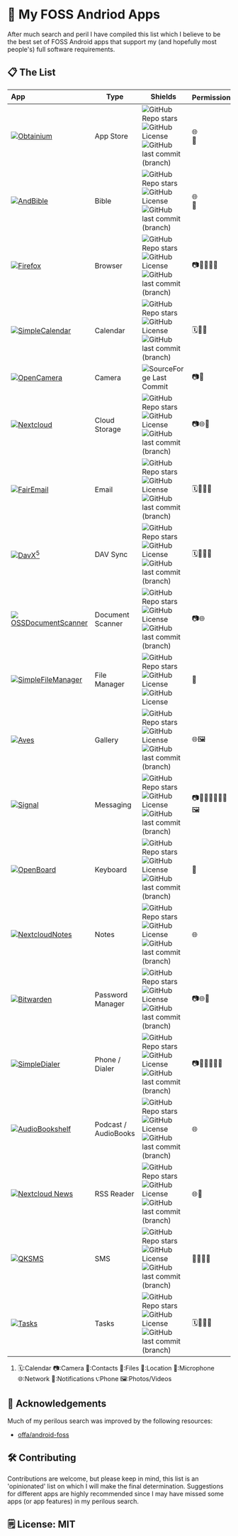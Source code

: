 # 📱 My FOSS Andriod Apps

After much search and peril I have compiled this list which I believe to be the best set of FOSS Android apps that support my (and hopefully most people's) full software requirements.

## 📋 The List


| App                                                                                                              | Type                 | Shields                                                                                                                                                                                                                                                                                                                                                                                                                   | Permission<sup>1</sup> | Notes                                                                                                                                                                                |
| :----------------------------------------------------------------------------------------------------------------- | ---------------------- | --------------------------------------------------------------------------------------------------------------------------------------------------------------------------------------------------------------------------------------------------------------------------------------------------------------------------------------------------------------------------------------------------------------------------- | ------------------------ | -------------------------------------------------------------------------------------------------------------------------------------------------------------------------------------- |
| ![](assets/obtainium.png)[Obtainium](https://github.com/ImranR98/Obtainium)                                      | App Store            | ![GitHub Repo stars](https://img.shields.io/github/stars/imranr98/obtainium?style=flat)![GitHub License](https://img.shields.io/github/license/imranr98/obtainium)![GitHub last commit (branch)](https://img.shields.io/github/last-commit/imranR98/obtainium/main)                                                        | 🌐<br />🔔             | Use this to Install the rest                                                                                                                                                         |
| ![](assets/andbible.png)[AndBible](https://github.com/AndBible/and-bible)                                        | Bible                | ![GitHub Repo stars](https://img.shields.io/github/stars/andbible/and-bible?style=flat)![GitHub License](https://img.shields.io/github/license/andbible/and-bible)![GitHub last commit (branch)](https://img.shields.io/github/last-commit/andbible/and-bible/develop)                                                            | 🌐<br />🔔             |                                                                                                                                                                                      |
| ![](assets/firefox.png)[Firefox](https://github.com/mozilla-mobile/firefox-android)                              | Browser              | ![GitHub Repo stars](https://img.shields.io/github/stars/mozilla-mobile/firefox-android?style=flat)![GitHub License](https://img.shields.io/github/license/mozilla-mobile/firefox-android)![GitHub last commit (branch)](https://img.shields.io/github/last-commit/mozilla-mobile/firefox-android/main)               | 📷📍🎤🌐🔔             | Extensions make this browser very powerful - and we need Firefox to survive!                                                                                                         |
| ![](assets/simple_calendar.png)[SimpleCalendar](https://github.com/SimpleMobileTools/Simple-Calendar)            | Calendar             | ![GitHub Repo stars](https://img.shields.io/github/stars/simplemobiletools/simple-calendar?style=flat)![GitHub License](https://img.shields.io/github/license/simplemobiletools/simple-calendar)![GitHub last commit (branch)](https://img.shields.io/github/last-commit/simplemobiletools/simple-calendar/master) | 🗓️🔔📇               | Nice compact month view<br />Use with DavX5                                                                                                                                          |
| ![](assets/opencamera.webp)[OpenCamera](https://sourceforge.net/projects/opencamera/)                            | Camera               | ![SourceForge Last Commit](https://img.shields.io/sourceforge/last-commit/https%3A%2F%2Fsourceforge.net%2Fprojects%2Fopencamera%2F)                                                                                                                                                               | 📷🎤                   | Currently No FOSS cameras support live/motion photos                                                                                                                                 |
| ![](assets/nextcloud.png)[Nextcloud]([https://github.com/nextcloud/android)                                      | Cloud Storage        | ![GitHub Repo stars](https://img.shields.io/github/stars/nextcloud/android?style=flat)![GitHub License](https://img.shields.io/github/license/nextcloud/android)![GitHub last commit (branch)](https://img.shields.io/github/last-commit/nextcloud/android/master)                                                        | 📷🌐🔔             | Requires DAV Server ([Nextcloud](https://nextcloud.com/))                                                                                |
| ![](assets/fair_email.png)[FairEmail](https://github.com/M66B/FairEmail)                                         | Email                | ![GitHub Repo stars](https://img.shields.io/github/stars/m66b/fairemail?style=flat)![GitHub License](https://img.shields.io/github/license/m66b/fairemail)![GitHub last commit (branch)](https://img.shields.io/github/last-commit/m66b/fairemail/master)                                                                             | 🗓️📇🌐🔔             | So. Many. Features.                                                                                                                                                                  |
| ![](assets/davx5.png)[DavX<sup>5</sup>](https://github.com/bitfireAT/davx5-ose)                                  | DAV Sync             | ![GitHub Repo stars](https://img.shields.io/github/stars/bitfireat/davx5-ose?style=flat)![GitHub License](https://img.shields.io/github/license/bitfireat/davx5-ose)![GitHub last commit (branch)](https://img.shields.io/github/last-commit/bitfireat/davx5-ose/dev-ose)                                                        | 🗓️📇🌐🔔             | Requires DAV Server ([Nextcloud](https://nextcloud.com/))<br />Use with Calendar, Contacts, and Tasks                                                                                |
| ![](assets/oss_document_scanner.png)[OSSDocumentScanner](https://github.com/Akylas/com.akylas.documentscanner)   | Document Scanner     | ![GitHub Repo stars](https://img.shields.io/github/stars/akylas/com.akylas.documentscanner?style=flat)![GitHub License](https://img.shields.io/github/license/akylas/com.akylas.documentscanner)![GitHub last commit (branch)](https://img.shields.io/github/last-commit/akylas/com.akylas.documentscanner/master)                                                        | 📷🌐             |                                                                                 |
| ![](assets/simple_file_manager.png)[SimpleFileManager](https://github.com/SimpleMobileTools/Simple-File-Manager) | File Manager         | ![GitHub Repo stars](https://img.shields.io/github/stars/simplemobiletools/Simple-File-Manager?style=flat)![GitHub License](https://img.shields.io/github/license/simplemobiletools/Simple-File-Manager)![GitHub License](https://img.shields.io/github/license/simplemobiletools/Simple-File-Manager)         | 📂                     |                                                                                                                                                                                      |
| ![](assets/aves.png)[Aves](https://github.com/deckerst/aves)                                                     | Gallery              | ![GitHub Repo stars](https://img.shields.io/github/stars/deckerst/aves?style=flat)![GitHub License](https://img.shields.io/github/license/deckerst/aves)![GitHub last commit (branch)](https://img.shields.io/github/last-commit/deckerst/aves/main)                                                                             | 🌐🖼️                 |                                                                                                                                                                                      |
| ![](assets/signal.png)[Signal](https://github.com/signalapp/Signal-Android)                                      | Messaging            | ![GitHub Repo stars](https://img.shields.io/github/stars/signalapp/signal-android?style=flat)![GitHub License](https://img.shields.io/github/license/signalapp/signal-android)![GitHub last commit (branch)](https://img.shields.io/github/last-commit/signalapp/signal-android/main)                                       | 📷📇📍🎤🌐🔔📞🖼️     |                                                                                                                                                                                      |
| ![](assets/openboard.png)[OpenBoard](https://github.com/Helium314/openboard)                                     | Keyboard             | ![GitHub Repo stars](https://img.shields.io/github/stars/Helium314/openboard?style=flat)![GitHub License](https://img.shields.io/github/license/Helium314/openboard)![GitHub last commit (branch)](https://img.shields.io/github/last-commit/Helium314/openboard/new)                                                            | 📇                     |                                                                                                                                                                                      |
| ![](assets/nextcloud_notes.png)[NextcloudNotes](https://github.com/nextcloud/notes-android)                      | Notes                | ![GitHub Repo stars](https://img.shields.io/github/stars/nextcloud/notes-android?style=flat)![GitHub License](https://img.shields.io/github/license/nextcloud/notes-android?style=flat)![GitHub last commit (branch)](https://img.shields.io/github/last-commit/nextcloud/notes-android/main?style=flat)          | 🌐                     | Requires Nextcloud Server<br /><br /><br />Non-Server Alternative: [OmniNote](https://omninotes.app/)                                                                                |
| ![](assets/bitwarden.png)[Bitwarden](https://github.com/bitwarden/mobile)                                        | Password Manager     | ![GitHub Repo stars](https://img.shields.io/github/stars/bitwarden/mobile?style=flat)![GitHub License](https://img.shields.io/github/license/bitwarden/mobile)![GitHub last commit (branch)](https://img.shields.io/github/last-commit/bitwarden/mobile/main)                                                                       | 📷🌐🔔                 | Requires Bitwarden Server Instance (See[Vaultwarden](https://github.com/dani-garcia/vaultwarden))                                                                                    |
| ![](assets/simple_dialer.png)[SimpleDialer](https://github.com/SimpleMobileTools/Simple-Dialer)                  | Phone / Dialer       | ![GitHub Repo stars](https://img.shields.io/github/stars/simplemobiletools/Simple-dialer?style=flat)![GitHub License](https://img.shields.io/github/license/simplemobiletools/Simple-dialer)![GitHub last commit (branch)](https://img.shields.io/github/last-commit/simplemobiletools/Simple-dialer/master)         | 📷📇🎤🌐🔔📞           |                                                                                                                                                                                      |
| ![](assets/audiobookshelf.png)[AudioBookshelf](https://github.com/advplyr/audiobookshelf)                        | Podcast / AudioBooks | ![GitHub Repo stars](https://img.shields.io/github/stars/advplyr/audiobookshelf-app?style=flat)![GitHub License](https://img.shields.io/github/license/advplyr/audiobookshelf-app)![GitHub last commit (branch)](https://img.shields.io/github/last-commit/advplyr/audiobookshelf-app/master)                             | 🌐                     | Requires[Audiobookshelf](https://github.com/advplyr/audiobookshelf) Server Instance<br /><br /><br />Non-Server Alternative: [Podverse](https://github.com/podverse/podverse-fdroid) |
| ![](assets/nextcloud_news.png)[Nextcloud News](https://github.com/nextcloud/news-android)                        | RSS Reader           | ![GitHub Repo stars](https://img.shields.io/github/stars/nextcloud/news-android?style=flat)![GitHub License](https://img.shields.io/github/license/nextcloud/news-android)![GitHub last commit (branch)](https://img.shields.io/github/last-commit/nextcloud/news-android/master)                                             | 🌐🔔                   | Requires Nextcloud instance<br /><br />Non-Server Alernative: [ReadYou](https://github.com/Ashinch/ReadYou)                                                                          |
| ![](assets/qksms.png)[QKSMS](https://github.com/moezbhatti/qksms)                                                | SMS                  | ![GitHub Repo stars](https://img.shields.io/github/stars/moezbhatti/qksms?style=flat)![GitHub License](https://img.shields.io/github/license/moezbhatti/qksms)![GitHub last commit (branch)](https://img.shields.io/github/last-commit/moezbhatti/qksms/master)                                                                     | 📇🌐🔔📞               | Project may be abandoned(?)                                                                                                                                                          |
| ![](assets/tasks.png)[Tasks](https://github.com/tasks/tasks)                                                     | Tasks                | ![GitHub Repo stars](https://img.shields.io/github/stars/tasks/tasks?style=flat)![GitHub License](https://img.shields.io/github/license/tasks/tasks)![GitHub last commit (branch)](https://img.shields.io/github/last-commit/tasks/tasks/main)                                                                                           | 🗓️📍🌐🔔             | Use with DavX5 to sync CalDav Tasks                                                                                                                                                  |

1. 🗓️:Calendar 📷:Camera 📇:Contacts 📂:Files 📍:Location 🎤:Microphone 🌐:Network 🔔:Notifications 📞:Phone 🖼️:Photos/Videos

## 📢 Acknowledgements

Much of my perilous search was improved by the following resources:

- [offa/android-foss]([url](https://github.com/offa/android-foss))

## 🛠️ Contributing

Contributions are welcome, but please keep in mind, this list is an 'opinionated' list on which I will make the final determination. Suggestions for different apps are highly recommended since I may have missed some apps (or app features) in my perilous search.

## 🗒️ License: MIT

